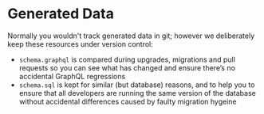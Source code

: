 # Generated Data

Normally you wouldn't track generated data in git; however we deliberately keep
these resources under version control:

- `schema.graphql` is compared during upgrades, migrations and pull requests so
  you can see what has changed and ensure there’s no accidental GraphQL
  regressions
- `schema.sql` is kept for similar (but database) reasons, and to help you to
  ensure that all developers are running the same version of the database
  without accidental differences caused by faulty migration hygeine
